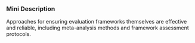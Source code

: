 ### Mini Description

Approaches for ensuring evaluation frameworks themselves are effective and reliable, including meta-analysis methods and framework assessment protocols.
